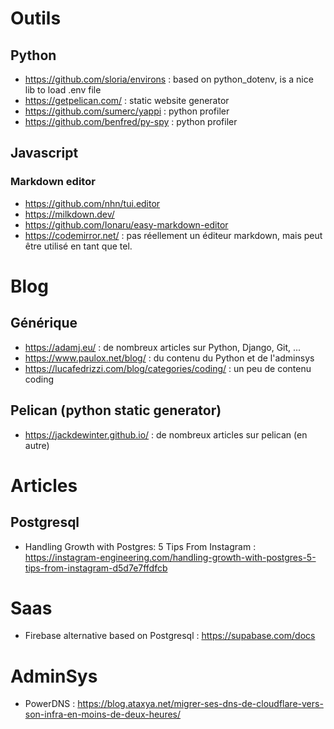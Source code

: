 # Outils

## Python

- https://github.com/sloria/environs : based on python_dotenv, is a nice lib to load .env file
- https://getpelican.com/ : static website generator
- https://github.com/sumerc/yappi : python profiler
- https://github.com/benfred/py-spy : python profiler

## Javascript

### Markdown editor

- https://github.com/nhn/tui.editor
- https://milkdown.dev/
- https://github.com/Ionaru/easy-markdown-editor
- https://codemirror.net/ : pas réellement un éditeur markdown, mais peut être utilisé en tant que tel.


# Blog

## Générique

- https://adamj.eu/ : de nombreux articles sur Python, Django, Git, ...
- https://www.paulox.net/blog/ : du contenu du Python et de l'adminsys
- https://lucafedrizzi.com/blog/categories/coding/ : un peu de contenu coding

## Pelican (python static generator)

- https://jackdewinter.github.io/ : de nombreux articles sur pelican (en autre)


# Articles

## Postgresql

- Handling Growth with Postgres: 5 Tips From Instagram : https://instagram-engineering.com/handling-growth-with-postgres-5-tips-from-instagram-d5d7e7ffdfcb


# Saas

- Firebase alternative based on Postgresql : https://supabase.com/docs

# AdminSys

- PowerDNS : https://blog.ataxya.net/migrer-ses-dns-de-cloudflare-vers-son-infra-en-moins-de-deux-heures/
